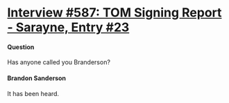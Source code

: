 # [Interview #587: TOM Signing Report - Sarayne, Entry #23](https://www.theoryland.com/intvmain.php?i=587#23)

#### Question

Has anyone called you Branderson?

#### Brandon Sanderson

It has been heard.

